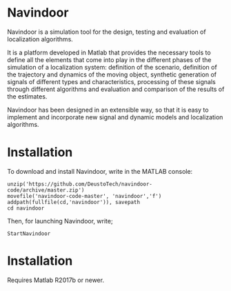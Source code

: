 # Navindoor 
Navindoor is a simulation tool for the design, testing and evaluation of localization algorithms.

It is a platform developed in Matlab that provides the necessary tools to define all the elements that come into play in the different phases of the simulation of a localization system: definition of the scenario, definition of the trajectory and dynamics of the moving object, synthetic generation of signals of different types and characteristics, processing of these signals through different algorithms and evaluation and comparison of the results of the estimates.

Navindoor has been designed in an extensible way, so that it is easy to implement and incorporate new signal and dynamic models and localization algorithms.


# Installation 
To download and install Navindoor, write in the MATLAB console:
```
unzip('https://github.com/DeustoTech/navindoor-code/archive/master.zip')
movefile('navindoor-code-master', 'navindoor','f')
addpath(fullfile(cd,'navindoor')), savepath
cd navindoor
```
Then, for launching Navindoor, write;
```
StartNavindoor
```

# Installation
Requires Matlab R2017b or newer.